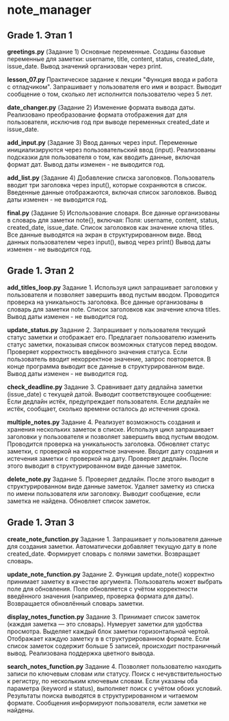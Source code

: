 # note_manager
## Grade 1. Этап 1

**greetings.py** 
(Задание 1) Основные переменные. 
Созданы базовые переменные для заметки: username, title, content, status, 
created_date, issue_date. 
Вывод значений организован через print.

**lesson_07.py**
Практическое задание к лекции "Функция ввода и работа с отладчиком".
Запрашивает у пользователя его имя и возраст.
Выводит сообщение о том, сколько лет исполнится пользователю через 5 лет.


**date_changer.py**
(Задание 2) Изменение формата вывода даты.
Реализовано преобразование формата отображения дат для пользователя, исключив 
год при выводе переменных created_date и issue_date.


**add_input.py**
(Задание 3) Ввод данных через input.
Переменные инициализируются через пользовательский ввод (input).
Реализованы подсказки для пользователя о том, как вводить данные, включая формат дат.
Вывод даты изменен - не выводится год.

**add_list.py**
(Задание 4) Добавление списка заголовков.
Пользователь вводит три заголовка через input(), которые сохраняются в список. 
Введенные данные отображаются, включая список заголовков.
Вывод даты изменен - не выводится год.

**final.py**
(Задание 5) Использование словаря.
Все данные организованы в словарь для заметки note{}, включая:
Поля: username, content, status, created_date, issue_date. 
Список заголовков как значение ключа titles. 
Все данные выводятся на экран в структурированном виде.
Ввод данных пользователем через input(), вывод через print()
Вывод даты изменен - не выводится год.

## Grade 1. Этап 2

**add_titles_loop.py** Задание 1.
Используя цикл запрашивает заголовки у пользователя и позволяет завершить 
ввод пустым вводом. Проводится проверка на уникальность заголовка.
Все данные организованы в словарь для заметки note.
Список заголовков как значение ключа titles. 
Вывод даты изменен - не выводится год.

**update_status.py** Задание 2. 
Запрашивает у пользователя текущий статус заметки и отображает его.
Предлагает пользователю изменить статус заметки, показывая список 
возможных статусов перед вводом.
Проверяет корректность введённого значения статуса. 
Если пользователь вводит некорректное значение, запрос повторяется.
В конце программа выводит все данные в структурированном виде.
Вывод даты изменен - не выводится год.

**check_deadline.py** Задание 3.
Сравнивает дату дедлайна заметки (issue_date) с текущей датой.
Выводит соответствующее сообщение:
Если дедлайн истёк, предупреждает пользователя.
Если дедлайн не истёк, сообщает, сколько времени осталось до истечения срока.

**multiple_notes.py** Задание 4.
Реализует возможность создания и хранения нескольких заметок в списке.
Используя цикл запрашивает заголовки у пользователя и позволяет завершить 
ввод пустым вводом. Проводится проверка на уникальность заголовка.
Обновляет статус заметки, с проверкой на корректное значение.
Вводит дату создания и истечения заметки с проверкой на дату.
Проверяет дедлайн. После этого выводит в структурированном виде данные заметок.

**delete_note.py** Задание 5.
Проверяет дедлайн. После этого выводит в структурированном виде данные заметок.
Удаляет заметку из списка по имени пользователя или заголовку.
Выводит сообщение, если заметка не найдена.
Обновляет список заметок.

## Grade 1. Этап 3

**create_note_function.py** Задание 1.
Запрашивает у пользователя данные для создания заметки.
Автоматически добавляет текущую дату в поле created_date.
Формирует словарь с полями заметки.
Возвращает словарь.

**update_note_function.py** Задание 2.
Функция update_note() корректно принимает заметку в качестве аргумента.
Пользователь может выбрать поле для обновления.
Поле обновляется с учётом корректности введённого значения (например, проверка формата для даты).
Возвращается обновлённый словарь заметки.

**display_notes_function.py** Задание 3.
Принимает список заметок (каждая заметка — это словарь).
Нумерует заметки для удобства просмотра.
Выделяет каждый блок заметки горизонтальной чертой.
Отображает каждую заметку в в структурированном формате.
Если список заметок содержит больше 5 записей, происходит 
постраничный вывод. Реализована поддержка цветного вывода.

**search_notes_function.py** Задание 4.
Позволяет пользователю находить записи по ключевым словам или статусу.
Поиск с нечувствительностью к регистру, по нескольким ключевым словам.
Если указаны оба параметра (keyword и status), выполняет поиск 
с учётом обоих условий.
Результаты поиска выводятся в структурированном и читаемом формате.
Сообщения информируют пользователя, если заметки не найдены.
